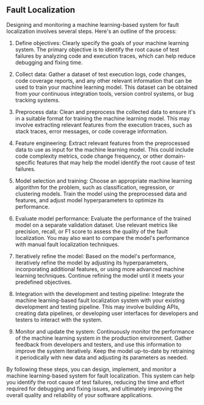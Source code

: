 ## Fault Localization

Designing and monitoring a machine learning-based system for fault localization involves several steps. Here's an outline of the process:

1. Define objectives: Clearly specify the goals of your machine learning system. The primary objective is to identify the root cause of test failures by analyzing code and execution traces, which can help reduce debugging and fixing time.

2. Collect data: Gather a dataset of test execution logs, code changes, code coverage reports, and any other relevant information that can be used to train your machine learning model. This dataset can be obtained from your continuous integration tools, version control systems, or bug tracking systems.

3. Preprocess data: Clean and preprocess the collected data to ensure it's in a suitable format for training the machine learning model. This may involve extracting relevant features from the execution traces, such as stack traces, error messages, or code coverage information.

4. Feature engineering: Extract relevant features from the preprocessed data to use as input for the machine learning model. This could include code complexity metrics, code change frequency, or other domain-specific features that may help the model identify the root cause of test failures.

5. Model selection and training: Choose an appropriate machine learning algorithm for the problem, such as classification, regression, or clustering models. Train the model using the preprocessed data and features, and adjust model hyperparameters to optimize its performance.

6. Evaluate model performance: Evaluate the performance of the trained model on a separate validation dataset. Use relevant metrics like precision, recall, or F1 score to assess the quality of the fault localization. You may also want to compare the model's performance with manual fault localization techniques.

7. Iteratively refine the model: Based on the model's performance, iteratively refine the model by adjusting its hyperparameters, incorporating additional features, or using more advanced machine learning techniques. Continue refining the model until it meets your predefined objectives.

8. Integration with the development and testing pipeline: Integrate the machine learning-based fault localization system with your existing development and testing pipeline. This may involve building APIs, creating data pipelines, or developing user interfaces for developers and testers to interact with the system.

9. Monitor and update the system: Continuously monitor the performance of the machine learning system in the production environment. Gather feedback from developers and testers, and use this information to improve the system iteratively. Keep the model up-to-date by retraining it periodically with new data and adjusting its parameters as needed.

By following these steps, you can design, implement, and monitor a machine learning-based system for fault localization. This system can help you identify the root cause of test failures, reducing the time and effort required for debugging and fixing issues, and ultimately improving the overall quality and reliability of your software applications.